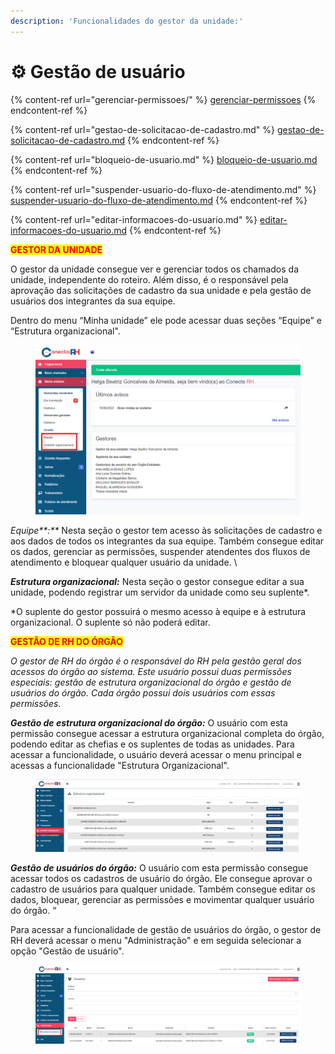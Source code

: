 ```yaml
---
description: 'Funcionalidades do gestor da unidade:'
---
```


# ⚙️ Gestão de usuário



{% content-ref url="gerenciar-permissoes/" %}
[gerenciar-permissoes](gerenciar-permissoes/)
{% endcontent-ref %}

{% content-ref url="gestao-de-solicitacao-de-cadastro.md" %}
[gestao-de-solicitacao-de-cadastro.md](gestao-de-solicitacao-de-cadastro.md)
{% endcontent-ref %}

{% content-ref url="bloqueio-de-usuario.md" %}
[bloqueio-de-usuario.md](bloqueio-de-usuario.md)
{% endcontent-ref %}

{% content-ref url="suspender-usuario-do-fluxo-de-atendimento.md" %}
[suspender-usuario-do-fluxo-de-atendimento.md](suspender-usuario-do-fluxo-de-atendimento.md)
{% endcontent-ref %}

{% content-ref url="editar-informacoes-do-usuario.md" %}
[editar-informacoes-do-usuario.md](editar-informacoes-do-usuario.md)
{% endcontent-ref %}

<mark style="color:red;">**GESTOR DA UNIDADE**</mark>

O gestor da unidade consegue ver e gerenciar todos os chamados da unidade, independente do roteiro. Além disso, é o responsável pela aprovação das solicitações de cadastro da sua unidade e pela gestão de usuários dos integrantes da sua equipe.&#x20;

Dentro do menu “Minha unidade” ele pode acessar duas seções “Equipe” e “Estrutura organizacional".

<figure><img src="../.gitbook/assets/image (194).png" alt=""><figcaption></figcaption></figure>

_Equipe**:**_ Nesta seção o gestor tem acesso às solicitações de cadastro e aos dados de todos os integrantes da sua equipe. Também consegue editar os dados, gerenciar as permissões, suspender atendentes dos fluxos de atendimento e bloquear qualquer usuário da unidade. \


_**Estrutura organizacional:**_ Nesta seção o gestor consegue editar a sua unidade, podendo registrar um servidor da unidade como seu suplente\*.

\*O suplente do gestor possuirá o mesmo acesso à equipe e à estrutura organizacional. O suplente só não poderá editar.



<mark style="color:red;">**GESTÃO DE RH DO ÓRGÃO**</mark>

_O gestor de RH do órgão é o responsável do RH pela gestão geral dos acessos do órgão ao sistema. Este usuário possui duas permissões especiais: gestão de estrutura organizacional do órgão e gestão de usuários do órgão. Cada órgão possui dois usuários com essas permissões._

_**Gestão de estrutura organizacional do órgão:**_ O usuário com esta permissão consegue acessar a estrutura organizacional completa do órgão, podendo editar as chefias e os suplentes de todas as unidades. Para acessar a funcionalidade, o usuário deverá acessar o menu principal e acessas a funcionalidade "Estrutura Organizacional".

<figure><img src="../.gitbook/assets/image (198).png" alt=""><figcaption></figcaption></figure>



_**Gestão de usuários do órgão:**_ O usuário com esta permissão consegue acessar todos os cadastros de usuário do órgão. Ele consegue aprovar o cadastro de usuários para qualquer unidade. Também consegue editar os dados, bloquear, gerenciar as permissões e movimentar qualquer usuário do órgão. “



Para acessar a funcionalidade de gestão de usuários do órgão, o gestor de RH deverá acessar o menu "Administração" e em seguida selecionar a opção "Gestão de usuário".

<figure><img src="../.gitbook/assets/image (191).png" alt=""><figcaption></figcaption></figure>











